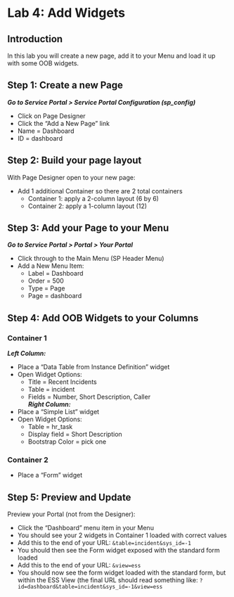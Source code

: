 # Lab 4: Add Widgets
## Introduction
In this lab you will create a new page, add it to your Menu and load it up with some OOB widgets.

## Step 1: Create a new Page
***Go to Service Portal > Service Portal Configuration (sp_config)*** <br/>
- Click on Page Designer
-	Click the “Add a New Page” link<br/>
   - Name = Dashboard <br/>
   - ID = dashboard<br/>

## Step 2: Build your page layout
With Page Designer open to your new page:
- Add 1 additional Container so there are 2 total containers
  - Container 1: apply a 2-column layout (6 by 6)<br/>
  - Container 2: apply a 1-column layout (12)

## Step 3: Add your Page to your Menu
***Go to Service Portal > Portal > Your Portal***
- Click through to the Main Menu (SP Header Menu)
- Add a New Menu Item:<br/>
  - Label = Dashboard<br/>
  - Order = 500<br/>
  - Type = Page<br/>
  - Page = dashboard<br/>

## Step 4: Add OOB Widgets to your Columns

### Container 1
 ***Left Column:***
- Place a “Data Table from Instance Definition” widget
- Open Widget Options:
  - Title = Recent Incidents
  - Table = incident
  - Fields = Number, Short Description, Caller<br/>
***Right Column:***
- Place a “Simple List” widget
- Open Widget Options:
  - Table = hr_task
  - Display field = Short Description
  - Bootstrap Color = pick one

### Container 2
- Place a “Form” widget

## Step 5: Preview and Update

Preview your Portal (not from the Designer):
-	Click the “Dashboard” menu item in your Menu
-	You should see your 2 widgets in Container 1 loaded with correct values
-	Add this to the end of your URL: `&table=incident&sys_id=-1`
-	You should then see the Form widget exposed with the standard form loaded
-	Add this to the end of your URL: `&view=ess`
-	You should now see the form widget loaded with the standard form, but within the ESS View (the final URL should read something like: `?id=dashboard&table=incident&sys_id=-1&view=ess`




